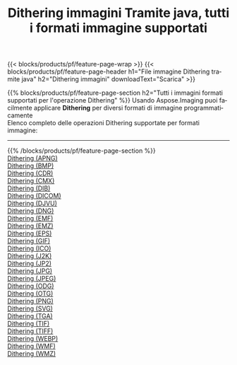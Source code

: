 ﻿---
title: Dithering immagini Tramite java, tutti i formati immagine supportati 
weight: 3920
url: /it/java/dither 
lang: it
langdirlevel: 2
locales: zh-hans,ja,it,ru,de,es,fr,nl,id,lt,pl,pt,vi,tr,ko,zh-hant,ar,hi,th,sv,cs,uk,he
description: Usando Aspose.Imaging puoi facilmente Dithering immagini tramite java
---

{{< blocks/products/pf/feature-page-wrap >}}
{{< blocks/products/pf/feature-page-header h1="File immagine Dithering tramite java" h2="Dithering immagini" downloadText="Scarica" >}}


{{% blocks/products/pf/feature-page-section  h2="Tutti i immagini formati supportati per l'operazione Dithering" %}}
Usando Aspose.Imaging puoi facilmente applicare **Dithering** per diversi formati di immagine programmaticamente
<br/>
Elenco completo delle operazioni Dithering supportate per formati immagine:
<hr/>
{{% /blocks/products/pf/feature-page-section %}}
<div class="container-fluid productfamilypage bg-gray">
    <div class="convertypes bg-gray agp-content section">
        <div class="container">
		<div class="row other-converters">
		    <div class='col-md-2 other-converter remove-lp remove-rp'><a href="/imaging/it/java/dither/apng" >Dithering (APNG)</a></div><div class='col-md-2 other-converter remove-lp remove-rp'><a href="/imaging/it/java/dither/bmp" >Dithering (BMP)</a></div><div class='col-md-2 other-converter remove-lp remove-rp'><a href="/imaging/it/java/dither/cdr" >Dithering (CDR)</a></div><div class='col-md-2 other-converter remove-lp remove-rp'><a href="/imaging/it/java/dither/cmx" >Dithering (CMX)</a></div><div class='col-md-2 other-converter remove-lp remove-rp'><a href="/imaging/it/java/dither/dib" >Dithering (DIB)</a></div><div class='col-md-2 other-converter remove-lp remove-rp'><a href="/imaging/it/java/dither/dicom" >Dithering (DICOM)</a></div><div class='col-md-2 other-converter remove-lp remove-rp'><a href="/imaging/it/java/dither/djvu" >Dithering (DJVU)</a></div><div class='col-md-2 other-converter remove-lp remove-rp'><a href="/imaging/it/java/dither/dng" >Dithering (DNG)</a></div><div class='col-md-2 other-converter remove-lp remove-rp'><a href="/imaging/it/java/dither/emf" >Dithering (EMF)</a></div><div class='col-md-2 other-converter remove-lp remove-rp'><a href="/imaging/it/java/dither/emz" >Dithering (EMZ)</a></div><div class='col-md-2 other-converter remove-lp remove-rp'><a href="/imaging/it/java/dither/eps" >Dithering (EPS)</a></div><div class='col-md-2 other-converter remove-lp remove-rp'><a href="/imaging/it/java/dither/gif" >Dithering (GIF)</a></div><div class='col-md-2 other-converter remove-lp remove-rp'><a href="/imaging/it/java/dither/ico" >Dithering (ICO)</a></div><div class='col-md-2 other-converter remove-lp remove-rp'><a href="/imaging/it/java/dither/j2k" >Dithering (J2K)</a></div><div class='col-md-2 other-converter remove-lp remove-rp'><a href="/imaging/it/java/dither/jp2" >Dithering (JP2)</a></div><div class='col-md-2 other-converter remove-lp remove-rp'><a href="/imaging/it/java/dither/jpg" >Dithering (JPG)</a></div><div class='col-md-2 other-converter remove-lp remove-rp'><a href="/imaging/it/java/dither/jpeg" >Dithering (JPEG)</a></div><div class='col-md-2 other-converter remove-lp remove-rp'><a href="/imaging/it/java/dither/odg" >Dithering (ODG)</a></div><div class='col-md-2 other-converter remove-lp remove-rp'><a href="/imaging/it/java/dither/otg" >Dithering (OTG)</a></div><div class='col-md-2 other-converter remove-lp remove-rp'><a href="/imaging/it/java/dither/png" >Dithering (PNG)</a></div><div class='col-md-2 other-converter remove-lp remove-rp'><a href="/imaging/it/java/dither/svg" >Dithering (SVG)</a></div><div class='col-md-2 other-converter remove-lp remove-rp'><a href="/imaging/it/java/dither/tga" >Dithering (TGA)</a></div><div class='col-md-2 other-converter remove-lp remove-rp'><a href="/imaging/it/java/dither/tif" >Dithering (TIF)</a></div><div class='col-md-2 other-converter remove-lp remove-rp'><a href="/imaging/it/java/dither/tiff" >Dithering (TIFF)</a></div><div class='col-md-2 other-converter remove-lp remove-rp'><a href="/imaging/it/java/dither/webp" >Dithering (WEBP)</a></div><div class='col-md-2 other-converter remove-lp remove-rp'><a href="/imaging/it/java/dither/wmf" >Dithering (WMF)</a></div><div class='col-md-2 other-converter remove-lp remove-rp'><a href="/imaging/it/java/dither/wmz" >Dithering (WMZ)</a></div>
                </div>
        </div>
    </div>
</div>
<br/>
